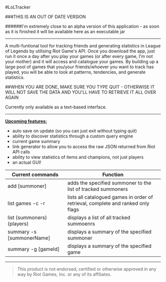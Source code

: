 #LoLTracker

###THIS IS AN OUT OF DATE VERSION

######I'm extremely close to an alpha version of this application - as soon as it is finished it will be available here as an executable jar

__________________________________________________________________________________________
A multi-funtional tool for tracking friends and generating statistics in League of Legends by utilising Riot Game's API.
Once you download the app, just run it once a day after you play your games (or after every game, I'm not your mother) and it will access and catalogue your games. By building up a large pool of games that you/your friends/whoever you want to track has played, you will be able to look at patterns, tendencies, and generate statistics.

##WHEN YOU ARE DONE, MAKE SURE YOU TYPE QUIT - OTHERWISE IT WILL NOT SAVE THE DATA AND YOU'LL HAVE TO RETRIEVE IT ALL OVER AGAIN

Currently only available as a text-based interface.
__________________________________________________________________________________________
<b><u>Upcoming features:</b></u>
- auto save on update (so you can just exit without typing quit)
- ability to discover statistics through a custom query engine
- current game summary
- link generator to allow you to access the raw JSON returned from Riot API calls
- ability to view statistics of items and champions, not just players
- an actual GUI!

|Current commands|Function|
|----------------|--------|
|add [summoner]| adds the specified summoner to the list of tracked summoners|
|list games -c -r| lists all catalogued games in order of retrieval, complete and ranked only flags|
|list (summoners)(players)| displays a list of all tracked summoenrs|
|summary -s [summonerName]| displays a summary of the specified summoner|
|summary -g [gameId]| displays a summary of the specified game|

______________________________________________________________________________________________________________________




> This product is not endorsed, certified or otherwise approved in any way by Riot Games, Inc. or any of its affiliates.


